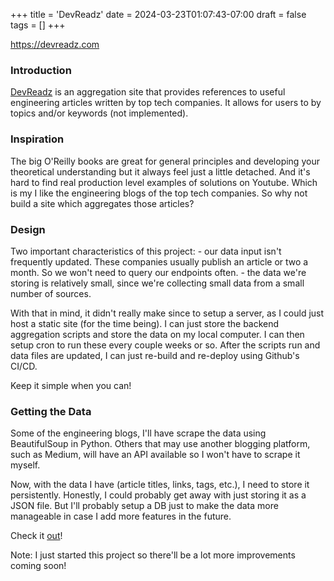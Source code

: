 +++
title = 'DevReadz'
date = 2024-03-23T01:07:43-07:00
draft = false
tags = []
+++

https://devreadz.com

### Introduction
[DevReadz](https://devreadz.com) is an aggregation site that provides references to useful engineering articles written by top tech companies. It allows for users to by topics and/or keywords (not implemented).

### Inspiration
The big O'Reilly books are great for general principles and developing your theoretical understanding but it always feel just a little detached. And it's hard to find real production level examples of solutions on Youtube. Which is my I like the engineering blogs of the top tech companies. So why not build a site which aggregates those articles?  

<!-- *Note:* Under construction.  -->
### Design
Two important characteristics of this project:
    - our data input isn't frequently updated. These companies usually publish an article or two a month. So we won't need to query our endpoints often. 
    - the data we're storing is relatively small, since we're collecting small data from a small number of sources.

With that in mind, it didn't really make since to setup a server, as I could just host a static site (for the time being).
I can just store the backend aggregation scripts and store the data on my local computer. I can then setup cron to run these every couple weeks or so. After the scripts run and data files are updated, I can just re-build and re-deploy using Github's CI/CD.

Keep it simple when you can!

### Getting the Data
Some of the engineering blogs, I'll have scrape the data using BeautifulSoup in Python. Others that may use another blogging platform, such as Medium, will have an API available so I won't have to scrape it myself.

Now, with the data I have (article titles, links, tags, etc.), I need to store it persistently. Honestly, I could probably get away with just storing it as a JSON file. But I'll probably setup a DB just to make the data more manageable in case I add more features in the future.

Check it [out](https://akhoshrozeh.github.io/tech-blog-aggregator/)! 

Note: I just started this project so there'll be a lot more improvements coming soon!


